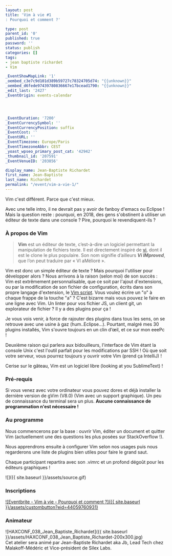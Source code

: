 ```yaml
---
layout: post
title: 'Vim à vie #1
: Pourquoi et comment ?'

type: post
parent_id: '0'
published: true
password: ''
status: publish
categories: []
tags:
- jean baptiste richardet
- Vim

_EventShowMapLink: '1'
_oembed_c3e7c9d101d389b59727c78324705d74: "{{unknown}}"
_oembed_d6fede97439780836667e17bcead1790: "{{unknown}}"
_edit_last: '2427'
_EventOrigin: events-calendar




_EventDuration: '7200'
_EventCurrencySymbol: ''
_EventCurrencyPosition: suffix
_EventCost: ''
_EventURL: ''
_EventTimezone: Europe/Paris
_EventTimezoneAbbr: CEST
_yoast_wpseo_primary_post_cat: '42942'
_thumbnail_id: '207591'
_EventVenueID: '203856'

display_name: Jean-Baptiste Richardet
first_name: Jean-Baptiste
last_name: Richardet
permalink: "/event/vim-a-vie-1/"
---
```


Vim c'est différent. Parce que c'est mieux.

Avec une telle intro, il ne devrait pas y avoir de fanboy d'emacs ou Eclipse ! Mais la question reste
: pourquoi, en 2018, des gens s'obstinent à utiliser un éditeur de texte dans une console ? Pire, pourquoi le revendiquent-ils ?

### À propos de Vim

> **Vim** est un éditeur de texte, c’est-à-dire un logiciel permettant la manipulation de fichiers texte. Il est directement inspiré de [vi](https://fr.wikipedia.org/wiki/Vi_(logiciel) "Vi (logiciel)"), dont il est le clone le plus populaire. Son nom signifie d’ailleurs _**Vi IMproved**_, que l’on peut traduire par « VI aMélioré ».

Vim est donc un simple éditeur de texte ? Mais pourquoi l'utiliser pour développer alors ? Nous arrivons à la raison (selon moi) de son succès
: Vim est extrêmement personnalisable, que ce soit par l'ajout d'extensions, ou par la modification de son fichier de configuration, écrits dans son propre langage d'extension, le [Vim script](https://fr.wikipedia.org/wiki/Vim_script "Vim script"). Vous voulez écrire un "o" à chaque frappe de la touche "a" ? C'est bizarre mais vous pouvez le faire en une ligne avec Vim. Un linter pour vos fichier JS, un client git, un explorateur de fichier ? Il y a des plugins pour ça !

Je vous vois venir, à force de rajouter des plugins dans tous les sens, on se retrouve avec une usine à gaz (hum..Eclipse...). Pourtant, malgré mes 30 plugins installés, Vim s'ouvre toujours en un clin d’œil, et ce sur mon eeePc !

Deuxième raison qui parlera aux bidouilleurs, l'interface de Vim étant la console Unix c'est l'outil parfait pour les modifications par SSH ! Où que soit votre serveur, vous pourrez toujours y ouvrir votre Vim (prend ça IntelliJ) !

Cerise sur le gâteau, Vim est un logiciel libre (looking at you SublimeText) !

### Pré-requis

Si vous venez avec votre ordinateur vous pouvez dores et déjà installer la dernière version de gVim (V8.0) (Vim avec un support graphique). Un peu de connaissance du terminal sera un plus. **Aucune connaissance de programmation n'est nécessaire !**

### Au programme

Nous commencerons par la base
: ouvrir Vim, éditer un document et quitter Vim (actuellement une des questions les plus posées sur StackOverflow !).

Nous apprendrons ensuite à configurer Vim selon nos usages puis nous regarderons une liste de plugins bien utiles pour faire le grand saut.

Chaque participant repartira avec son .vimrc et un profond dégoût pour les éditeurs graphiques !

![]({{ site.baseurl }}/assets/source.gif)

### Inscriptions

[![Eventbrite - Vim à vie - Pourquoi et comment ?]({{ site.baseurl }}/assets/custombutton?eid=44059760931)](https://www.eventbrite.fr/e/billets-vim-a-vie-pourquoi-et-comment-44059760931?ref=ebtn)

### Animateur

![HAXCONF_038_Jean_Baptiste_Richardet]({{ site.baseurl }}/assets/HAXCONF_038_Jean_Baptiste_Richardet-200x300.jpg)  
Cet atelier sera animé par Jean-Baptiste Richardet aka Jb, Lead Tech chez Malakoff-Médéric et Vice-président de Silex Labs.